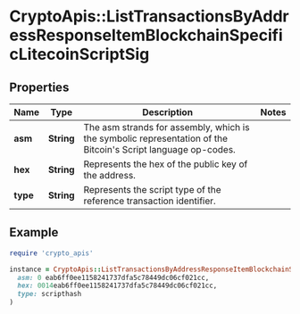 # CryptoApis::ListTransactionsByAddressResponseItemBlockchainSpecificLitecoinScriptSig

## Properties

| Name | Type | Description | Notes |
| ---- | ---- | ----------- | ----- |
| **asm** | **String** | The asm strands for assembly, which is the symbolic representation of the Bitcoin&#39;s Script language op-codes. |  |
| **hex** | **String** | Represents the hex of the public key of the address. |  |
| **type** | **String** | Represents the script type of the reference transaction identifier. |  |

## Example

```ruby
require 'crypto_apis'

instance = CryptoApis::ListTransactionsByAddressResponseItemBlockchainSpecificLitecoinScriptSig.new(
  asm: 0 eab6ff0ee1158241737dfa5c78449dc06cf021cc,
  hex: 0014eab6ff0ee1158241737dfa5c78449dc06cf021cc,
  type: scripthash
)
```

